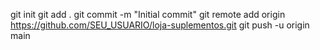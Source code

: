 git init
git add .
git commit -m "Initial commit"
git remote add origin https://github.com/SEU_USUARIO/loja-suplementos.git
git push -u origin main
